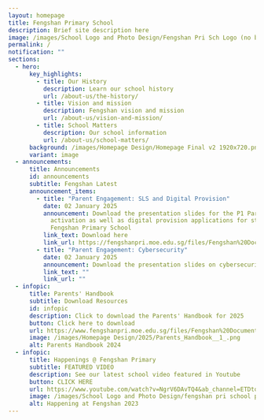 ```yaml
---
layout: homepage
title: Fengshan Primary School
description: Brief site description here
image: /images/School Logo and Photo Design/Fengshan Pri Sch Logo (no bg).png
permalink: /
notification: ""
sections:
  - hero:
      key_highlights:
        - title: Our History
          description: Learn our school history
          url: /about-us/the-history/
        - title: Vision and mission
          description: Fengshan vision and mission
          url: /about-us/vision-and-mission/
        - title: School Matters
          description: Our school information
          url: /about-us/school-matters/
      background: /images/Homepage Design/Homepage Final v2 1920x720.png
      variant: image
  - announcements:
      title: Announcements
      id: announcements
      subtitle: Fengshan Latest
      announcement_items:
        - title: "Parent Engagement: SLS and Digital Provision"
          date: 02 January 2025
          announcement: Download the presentation slides for the P1 Parents on SLS
            activation as well as digital provision applications for students in
            Fengshan Primary School
          link_text: Download here
          link_url: https://fengshanpri.moe.edu.sg/files/Fengshan%20Document%20Links/2025/P1_Fengshan_Champion_SLS_amd_Digital_Provisioned_Tools.pdf
        - title: "Parent Engagement: Cybersecurity"
          date: 02 January 2025
          announcement: Download the presentation slides on cybersecurity for our P1 students
          link_text: ""
          link_url: ""
  - infopic:
      title: Parents' Handbook
      subtitle: Download Resources
      id: infopic
      description: Click to download the Parents' Handbook for 2025
      button: Click here to download
      url: https://www.fengshanpri.moe.edu.sg/files/Fengshan%20Document%20Links/2025/Parents__Handbook_2025.pdf
      image: /images/Homepage Design/2025/Parents_Handbook__1_.png
      alt: Parents Handbook 2024
  - infopic:
      title: Happenings @ Fengshan Primary
      subtitle: FEATURED VIDEO
      description: See our latest school video featured in Youtube
      button: CLICK HERE
      url: https://www.youtube.com/watch?v=NgrV6DAvTQ4&ab_channel=ETDtogo
      image: /images/School Logo and Photo Design/fengshan pri school pic.png
      alt: Happening at Fengshan 2023
---
```

